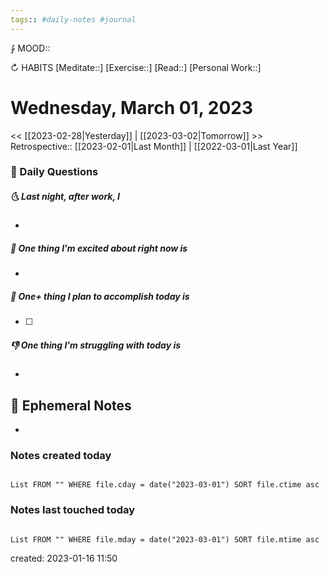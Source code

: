```yaml
---
tags:: #daily-notes #journal
---
```


⨑ MOOD::

↻ HABITS
[Meditate::]
[Exercise::]
[Read::]
[Personal Work::]

# Wednesday, March 01, 2023

<< [[2023-02-28|Yesterday]] | [[2023-03-02|Tomorrow]] >>
Retrospective:: [[2023-02-01|Last Month]] | [[2022-03-01|Last Year]]

### 📅 Daily Questions

##### 🌜 Last night, after work, I

-

##### 🙌 One thing I'm excited about right now is

-

##### 🚀 One+ thing I plan to accomplish today is

- [ ]

##### 👎 One thing I'm struggling with today is

-

## 📝 Ephemeral Notes

- 

### Notes created today

```dataview

List FROM "" WHERE file.cday = date("2023-03-01") SORT file.ctime asc

```

### Notes last touched today

```dataview

List FROM "" WHERE file.mday = date("2023-03-01") SORT file.mtime asc

```

created: 2023-01-16 11:50
